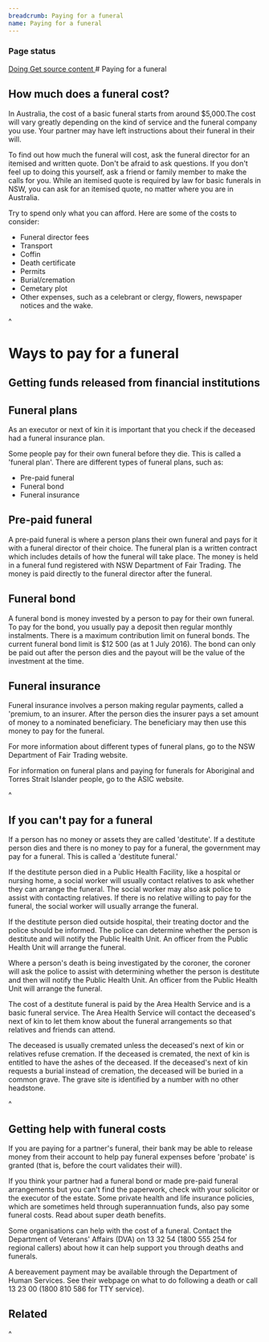 ```yaml
---
breadcrumb: Paying for a funeral
name: Paying for a funeral
---
```

### Page status
<a class="au-progress-indicator__link au-progress-indicator__link--doing" href="#url">
      <span class="au-progress-indicator__status">Doing</span>
      Get source content
    </a>
    <!-- <a class="au-progress-indicator__link au-progress-indicator__link--todo" href="#url">
              <span class="au-progress-indicator__status">To Do</span>
              Language and structure edit
        </a>
    <a class="au-progress-indicator__link au-progress-indicator__link--todo" href="#url">
              <span class="au-progress-indicator__status">To Do</span>
              Researcher review
        </a>
    <a class="au-progress-indicator__link au-progress-indicator__link--todo" href="#url">
              <span class="au-progress-indicator__status">To Do</span>
              User testing
        </a>
    <a class="au-progress-indicator__link au-progress-indicator__link--todo" href="#url">
                  <span class="au-progress-indicator__status">To Do</span>
              Stakeholder review/pair writing
        </a>
    <a class="au-progress-indicator__link au-progress-indicator__link--todo" href="#url">
                  <span class="au-progress-indicator__status">To Do</span>
                  Live
        </a>
    -->
# Paying for a funeral

## How much does a funeral cost?

In Australia, the cost of a basic funeral starts from around $5,000.The cost will vary greatly depending on the kind of service and the funeral company you use. Your partner may have left instructions about their funeral in their will.

To find out how much the funeral will cost, ask the funeral director for an itemised and written quote. Don't be afraid to ask questions. If you don't feel up to doing this yourself, ask a friend or family member to make the calls for you. While an itemised quote is required by law for basic funerals in NSW, you can ask for an itemised quote, no matter where you are in Australia.

Try to spend only what you can afford. Here are some of the costs to consider:

* Funeral director fees
* Transport
* Coffin
* Death certificate
* Permits
* Burial/cremation
* Cemetary plot
* Other expenses, such as a celebrant or clergy, flowers, newspaper notices and the wake.

^ <!-- https://www.moneysmart.gov.au/life-events-and-you/life-events/losing-your-partner -->


# Ways to pay for a funeral

## Getting funds released from financial institutions
## Funeral plans
As an executor or next of kin it is important that you check if the deceased had a funeral insurance plan.

Some people pay for their own funeral before they die. This is called a 'funeral plan'. There are different types of funeral plans, such as:

* Pre-paid funeral
* Funeral bond
* Funeral insurance

## Pre-paid funeral
A pre-paid funeral is where a person plans their own funeral and pays for it with a funeral director of their choice. The funeral plan is a written contract which includes details of how the funeral will take place. The money is held in a funeral fund registered with NSW Department of Fair Trading. The money is paid directly to the funeral director after the funeral.

## Funeral bond
A funeral bond is money invested by a person to pay for their own funeral. To pay for the bond, you usually pay a deposit then regular monthly instalments. There is a maximum contribution limit on funeral bonds. The current funeral bond limit is $12 500 (as at 1 July 2016). The bond can only be paid out after the person dies and the payout will be the value of the investment at the time.

## Funeral insurance
Funeral insurance involves a person making regular payments, called a 'premium, to an insurer. After the person dies the insurer pays a set amount of money to a nominated beneficiary. The beneficiary may then use this money to pay for the funeral.

For more information about different types of funeral plans, go to the NSW Department of Fair Trading website.

For information on funeral plans and paying for funerals for Aboriginal and Torres Strait Islander people, go to the ASIC website.

^ <!-- source: http://www.lawaccess.nsw.gov.au/Pages/representing/after_someone_dies/funerals/paying_for_the_funeral.aspx -->


## If you can't pay for a funeral
If a person has no money or assets they are called 'destitute'. If a destitute person dies and there is no money to pay for a funeral, the government may pay for a funeral. This is called a 'destitute funeral.'

If the destitute person died in a Public Health Facility, like a hospital or nursing home, a social worker will usually contact relatives to ask whether they can arrange the funeral. The social worker may also ask police to assist with contacting relatives. If there is no relative willing to pay for the funeral, the social worker will usually arrange the funeral.

If the destitute person died outside hospital, their treating doctor and the police should be informed. The police can determine whether the person is destitute and will notify the Public Health Unit. An officer from the Public Health Unit will arrange the funeral.

Where a person's death is being investigated by the coroner, the coroner will ask the police to assist with determining whether the person is destitute and then will notify the Public Health Unit. An officer from the Public Health Unit will arrange the funeral.

The cost of a destitute funeral is paid by the Area Health Service and is a basic funeral service. The Area Health Service will contact the deceased's next of kin to let them know about the funeral arrangements so that relatives and friends can attend.

The deceased is usually cremated unless the deceased's next of kin or relatives refuse cremation. If the deceased is cremated, the next of kin is entitled to have the ashes of the deceased. If the deceased's next of kin requests a burial instead of cremation, the deceased will be buried in a common grave. The grave site is identified by a number with no other headstone.

^ <!-- http://www.lawaccess.nsw.gov.au/Pages/representing/after_someone_dies/funerals/paying_for_the_funeral.aspx -->

## Getting help with funeral costs
If you are paying for a partner's funeral, their bank may be able to release money from their account to help pay funeral expenses before 'probate' is granted (that is, before the court validates their will).

If you think your partner had a funeral bond or made pre-paid funeral arrangements but you can't find the paperwork, check with your solicitor or the executor of the estate. Some private health and life insurance policies, which are sometimes held through superannuation funds, also pay some funeral costs. Read about super death benefits.

Some organisations can help with the cost of a funeral. Contact the Department of Veterans' Affairs (DVA) on 13 32 54 (1800 555 254 for regional callers) about how it can help support you through deaths and funerals.

A bereavement payment may be available through the Department of Human Services. See their webpage on what to do following a death or call 13 23 00 (1800 810 586 for TTY service).

## Related

^ <!-- ASIC: MoneySmart arranging a funeral https://www.moneysmart.gov.au/life-events-and-you/life-events/losing-your-partner -->
